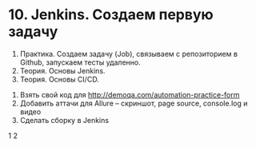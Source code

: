 # 10. Jenkins. Создаем первую задачу
1. Практика. Создаем задачу (Job), связываем с репозиторием в Github, запускаем тесты удаленно.
2. Теория. Основы Jenkins.
3. Теория. Основы CI/CD.

1) Взять свой код для http://demoqa.com/automation-practice-form
2) Добавить аттачи для Allure – скриншот, page source, console.log и видео
3) Cделать сборку в Jenkins

1
2



